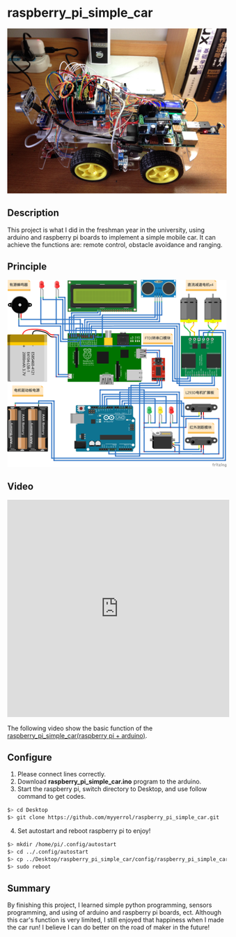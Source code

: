# raspberry_pi_simple_car

![raspberry_pi_simple_car_c](.images/raspberry_pi_simple_car_3.jpg)

## Description

This project is what I did in the freshman year in the university, using arduino and raspberry pi boards to implement a simple mobile car. It can achieve the functions are: remote control, obstacle avoidance and ranging.

## Principle

![raspberry_pi_simple_car_fritzing](.images/raspberry_pi_simple_car_fritzing.png)

## Video

<iframe height=498 width=510 src='http://player.youku.com/embed/XNzMzMzcxNjU2' frameborder=0 'allowfullscreen'></iframe>

The following video show the basic function of the [raspberry_pi_simple_car(raspberry pi + arduino)](http://v.youku.com/v_show/id_XNzMzMzcxNjU2.html?from=y1.7-2).

## Configure

1. Please connect lines correctly.
2. Download **raspberry_pi_simple_car.ino** program to the arduino.
3. Start the raspberry pi, switch directory to Desktop, and use follow command to get codes.

  ```bash
  $> cd Desktop
  $> git clone https://github.com/myyerrol/raspberry_pi_simple_car.git
  ```

4. Set autostart and reboot raspberry pi to enjoy!

  ```bash
  $> mkdir /home/pi/.config/autostart
  $> cd ../.config/autostart
  $> cp ../Desktop/raspberry_pi_simple_car/config/raspberry_pi_simple_car.desktop ./
  $> sudo reboot
  ```

## Summary

By finishing this project, I learned simple python programming, sensors programming, and using of arduino and raspberry pi boards, ect. Although this car's function is very limited, I still enjoyed that happiness when I made the car run! I believe I can do better on the road of maker in the future!
